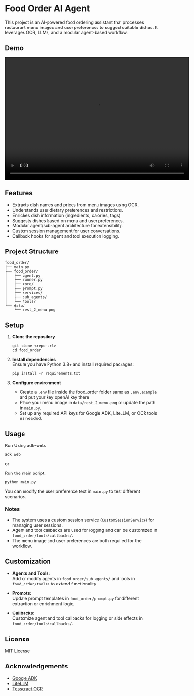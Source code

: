 # Food Order AI Agent

This project is an AI-powered food ordering assistant that processes restaurant menu images and user preferences to suggest suitable dishes. It leverages OCR, LLMs, and a modular agent-based workflow.

## Demo
<video width="600" height="400" controls>
  <source src="./data/food_order_fast.mp4" type="video/mp4">
</video>

## Features

- Extracts dish names and prices from menu images using OCR.
- Understands user dietary preferences and restrictions.
- Enriches dish information (ingredients, calories, tags).
- Suggests dishes based on menu and user preferences.
- Modular agent/sub-agent architecture for extensibility.
- Custom session management for user conversations.
- Callback hooks for agent and tool execution logging.

## Project Structure

```
food_order/
├── main.py
├── food_order/
│   ├── agent.py
│   ├── runner.py
│   ├── core/
│   ├── prompt.py
│   ├── services/
│   ├── sub_agents/
│   └── tools/
└── data/
    └── rest_2_menu.png
```

## Setup

1. **Clone the repository**  
   ```
   git clone <repo-url>
   cd food_order
   ```

2. **Install dependencies**  
   Ensure you have Python 3.8+ and install required packages:
   ```
   pip install -r requirements.txt
   ```

3. **Configure environment**
   - Create a `.env` file inside the food_order folder same as `.env.example` and put your key openAI key there 
   - Place your menu image in `data/rest_2_menu.png` or update the path in `main.py`.
   - Set up any required API keys for Google ADK, LiteLLM, or OCR tools as needed.

## Usage

Run Using adk-web:
```
adk web
```

or

Run the main script:

```
python main.py
```

You can modify the user preference text in `main.py` to test different scenarios.

### Notes

- The system uses a custom session service (`CustomSessionService`) for managing user sessions.
- Agent and tool callbacks are used for logging and can be customized in `food_order/tools/callbacks/`.
- The menu image and user preferences are both required for the workflow.

## Customization

- **Agents and Tools:**  
  Add or modify agents in `food_order/sub_agents/` and tools in `food_order/tools/` to extend functionality.

- **Prompts:**  
  Update prompt templates in `food_order/prompt.py` for different extraction or enrichment logic.

- **Callbacks:**  
  Customize agent and tool callbacks for logging or side effects in `food_order/tools/callbacks/`.

## License

MIT License

## Acknowledgements

- [Google ADK](https://github.com/google/adk)
- [LiteLLM](https://github.com/BerriAI/litellm)
- [Tesseract OCR](https://github.com/tesseract-ocr/tesseract)